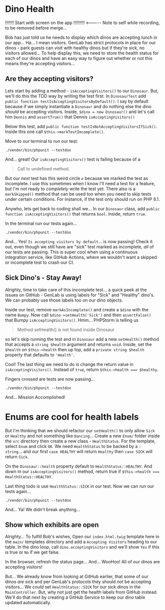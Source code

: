 # Dino Health

!!!!!!! Start with screen on the app !!!!!!!!! <----- Note to self while recording, to be removed before merge...

Bob has just told us he needs to display which dinos are accepting lunch in our
app... Ha... I mean visitors. GenLab has strict protocols in place for our dinos - 
park guests can visit with healthy dinos but if they're sick, no visitors allowed...
To help display this, we need to store the health status for each of our dinos and
have an easy way to figure out whether or not this means they're accepting visitors...

## Are they accepting visitors?

Lets start by adding a method - `isAcceptingVisitors()` to our `Dinosaur`. But,
we'll do this the TDD way by writing the test first. In `DinosaurTest` add
`public function testIsAcceptingVisitorsByDefault()`. I say by default because if 
we simply instantiate a `Dinosaur` and do nothing else the dino *should* be accepting
visitors. Inside, `$dino = new Dinosaur()` and let's call him `Dennis` and 
`assertTrue()` that Dennis `isAcceptingVisitors()`

Below this test, add `public function testIsNotAcceptingVisitorsIfSick()`. Inside
this one call `$this->markTestImcomplete()`.

Move to our terminal to run our test:

```terminal
./vendor/bin/phpunit --testdox
```

And... great! Our `isAcceptingVisitors()` test is failing because of a

> Call to undefined method.

But our *next* test has this weird circle `∅` because we marked the test as incomplete.
I use this sometimes when I know I'll need a test for a feature, but I'm not ready to 
*completely* write the test yet. There also is a `markSkipped()` method that can 
be used too when you need to skip tests under certain conditions. For instance, 
if the test only should run on PHP 8.1.

Anywho, lets get back to coding shall we... In our `Dinosaur` class, add
`public function isAcceptingVisitors()` that returns `bool`. Inside, return `true`.

In the terminal run our tests again...

```terminal-silent
./vendor/bin/phpunit --testdox

```

And... Yes! `Is accepting visitors by default`... is now passing! Check it out,
even though we still have are "sick" test marked as incomplete, *all* of our tests
are passing. This is super cool when using a continuous integration service, like 
GitHub Actions, where we wouldn't want a skipped or incomplete test to crash our CI.

## Sick Dino's - Stay Away!

Alrighty, time to take care of this incomplete test... a quick peek at the issues
on GitHub - GenLab is using labels for "Sick" and "Healthy" dino's. We can probably
use those labels too on our dino objects.

Inside our test, remove `markAsIncomplete()` and create a `$dino` with the name
`Bumpy`. Now call `$dino->setHealth('Sick')` and then `assertFalse()` that
Bumpy `isAcceptingVisitors()`. Hmm... PHPStorm is telling us

> Method setHealth() is not found inside Dinosaur

so let's skip running the test and in `Dinosaur` add a new `setHealth()` method that 
accepts a `string $health` argument and returns `void`. Inside, set the `$health`
on `$this->health` then up top, add a `private string $health` property that defaults
to `'Health'`.

Cool! The last thing we need to do is change the return value in `isAcceptingVisitors()`.
Instead of `true`, return `$this->health === $healthy`.

Fingers crossed are tests are now passing...

```terminal-silent
./vendor/bin/phpunit --testdox
```

And... Mission Accomplished!

# Enums are cool for health labels

But I'm thinking that we should refactor our `setHealth()` to only allow `Sick` or 
`Healthy` and not something like `Dancing`... Create a new `Enum/` folder
inside the `src` directory then create a new class - `HealthStatus`. For the 
template, select `Enum` and click `OK`. We need `HealthStatus` to be backed by a
`: string`... and our first `case HEALTHY` will return `Healthy` then `case SICK`
will return `Sick`.

On the `Dinosaur::health` property default to `HealthStatus::HEALTHY`. And down 
in our `isAcceptingVisitors()` method, return true if 
`$this->health === HealthStatus::HEALTHY`.

Last thing todo is use `HealthStatus::SICK` in our test. Now we can run our tests
again...

```terminal-silent
./vendor/bin/phpunit --testdox
```

And... Ya! We didn't break anything...

## Show which exhibits are open

Alrighty... To fulfill Bob's wishes, Open our `index.html.twig` template here 
in the `main/` templates directory and add a `Accepting Visitors`
heading to our table. In the dino loop, call `dino.acceptingVisitors` and we'll
show `Yes` if this is true or `No` if we get false.

In the browser, refresh the status page... And... WooHoo! All
of our dinos are accepting visitors!

But... We already know from looking at GitHub earlier, that some of our dinos 
*are* sick and per GenLab's protocols they should *not* be accepting visitors... 
We *could* set `HealthStatus::SICK` for our sick dinos in the `MainController`. But,
why not just get the health labels from GitHub instead. We'll do that next by 
creating a GitHub Service to keep our dino table updated automatically.
